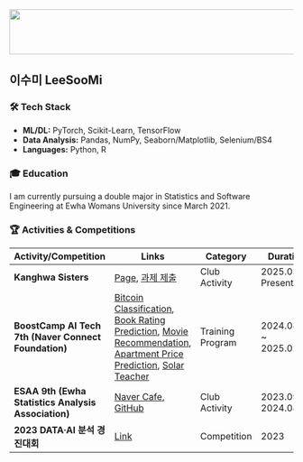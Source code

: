 
<a href="https://github.com/devxb/gitanimals">
  <img
    src="https://render.gitanimals.org/lines/SooMiiii?pet-id=662524907837691860"
    width="600"
    height="80"
  />
</a>
  
## 이수미 LeeSooMi

### 🛠️ Tech Stack

- **ML/DL:** PyTorch, Scikit-Learn, TensorFlow  
- **Data Analysis:** Pandas, NumPy, Seaborn/Matplotlib, Selenium/BS4  
- **Languages:** Python, R

### 🎓 Education

I am currently pursuing a double major in Statistics and Software Engineering at Ewha Womans University since March 2021.

### 🏆 Activities & Competitions

| **Activity/Competition**                          | **Links**                                                                                                                                                                     | **Category**       | **Duration**                   |
|---------------------------------------------------|------------------------------------------------------------------------------------------------------------------------------------------------------------------------------|--------------------|--------------------------------|
| **Kanghwa Sisters**                               | [Page](https://kanghwasisters.github.io/), [과제 제출](https://github.com/SooMiiii/25-1-StockPredictions)                                                                | Club Activity      | 2025.03 ~ Present             |
| **BoostCamp AI Tech 7th (Naver Connect Foundation)** | [Bitcoin Classification](https://github.com/SooMiiii/Bitcoin-Classification-Prediction), [Book Rating Prediction](https://github.com/SooMiiii/Book-Rating-Prediction), [Movie Recommendation](https://github.com/SooMiiii/Movie-Recommendation), [Apartment Price Prediction](https://github.com/SooMiiii/Apartment-Price-Prediction), [Solar Teacher](https://github.com/SooMiiii/Solar-Teacher) | Training Program   | 2024.08.05 ~ 2025.02.12       |
| **ESAA 9th (Ewha Statistics Analysis Association)**   | [Naver Cafe](https://cafe.naver.com/esaa2019), [GitHub](https://github.com/SooMiiii/ESAA)                                                                                   | Club Activity      | 2023.09 ~ 2024.08             |
| **2023 DATA·AI 분석 경진대회**                     | [Link](https://aida.kisti.re.kr/competition/main/competition/COMP_000000000000012/detail.do)                                                                                | Competition        | 2023                           |
